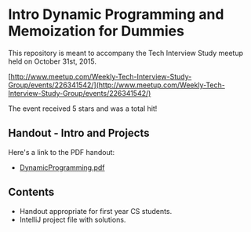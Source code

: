 # Intro Dynamic Programming and Memoization for Dummies

This repository is meant to accompany the Tech Interview Study meetup  held on October 31st, 2015. 

[http://www.meetup.com/Weekly-Tech-Interview-Study-Group/events/226341542/](http://www.meetup.com/Weekly-Tech-Interview-Study-Group/events/226341542/)

The event received 5 stars and was a total hit!

## Handout - Intro and Projects

Here's a link to the PDF handout:

* [DynamicProgramming.pdf](/DynamicProgramming/blob/master/DynamicProgramming.pdf)

## Contents

* Handout appropriate for first year CS students.
* IntelliJ project file with solutions.

